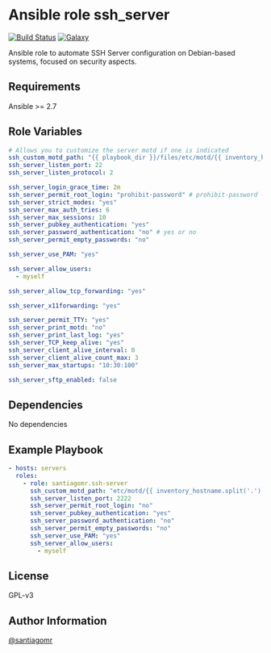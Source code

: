 Ansible role ssh_server
=========
[![Build Status](https://travis-ci.com/santiagomr/ansible-role-ssh-server.svg?branch=master)](https://travis-ci.com/github/santiagomr/ansible-role-ssh-server)
[![Galaxy](https://img.shields.io/badge/galaxy-santiagomr.ssh_server-blue.svg)](https://galaxy.ansible.com/santiagomr/ssh_server)

Ansible role to automate SSH Server configuration on Debian-based systems, focused on security aspects.

Requirements
------------

Ansible >= 2.7

Role Variables
--------------

```yaml
# Allows you to customize the server motd if one is indicated
ssh_custom_motd_path: "{{ playbook_dir }}/files/etc/motd/{{ inventory_hostname.split('.')[0] }}"
ssh_server_listen_port: 22
ssh_server_listen_protocol: 2

ssh_server_login_grace_time: 2m
ssh_server_permit_root_login: "prohibit-password" # prohibit-password - yes - no
ssh_server_strict_modes: "yes"
ssh_server_max_auth_tries: 6
ssh_server_max_sessions: 10
ssh_server_pubkey_authentication: "yes"
ssh_server_password_authentication: "no" # yes or no
ssh_server_permit_empty_passwords: "no"

ssh_server_use_PAM: "yes"

ssh_server_allow_users:
  - myself

ssh_server_allow_tcp_forwarding: "yes"

ssh_server_x11forwarding: "yes"

ssh_server_permit_TTY: "yes"
ssh_server_print_motd: "no"
ssh_server_print_last_log: "yes"
ssh_server_TCP_keep_alive: "yes"
ssh_server_client_alive_interval: 0
ssh_server_client_alive_count_max: 3
ssh_server_max_startups: "10:30:100"

ssh_server_sftp_enabled: false
```

Dependencies
------------

No dependencies

Example Playbook
----------------

```yaml
- hosts: servers
  roles:
    - role: santiagomr.ssh-server
      ssh_custom_motd_path: "etc/motd/{{ inventory_hostname.split('.')[0] }}"
      ssh_server_listen_port: 2222
      ssh_server_permit_root_login: "no"
      ssh_server_pubkey_authentication: "yes"
      ssh_server_password_authentication: "no"
      ssh_server_permit_empty_passwords: "no"
      ssh_server_use_PAM: "yes"
      ssh_server_allow_users:
        - myself
```


License
-------

GPL-v3

Author Information
------------------

[@santiagomr](https://github.com/santiagomr)
